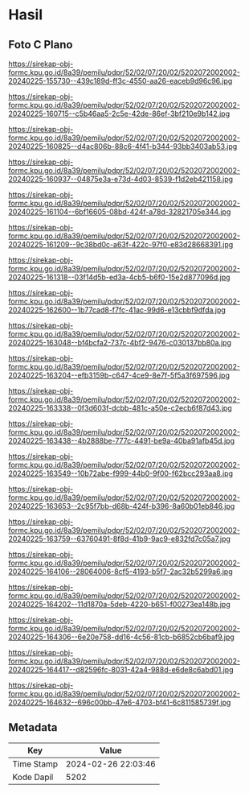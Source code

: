 # Hasil

## Foto C Plano

https://sirekap-obj-formc.kpu.go.id/8a39/pemilu/pdpr/52/02/07/20/02/5202072002002-20240225-155730--439c189d-ff3c-4550-aa26-eaceb9d96c96.jpg

https://sirekap-obj-formc.kpu.go.id/8a39/pemilu/pdpr/52/02/07/20/02/5202072002002-20240225-160715--c5b46aa5-2c5e-42de-86ef-3bf210e9b142.jpg

https://sirekap-obj-formc.kpu.go.id/8a39/pemilu/pdpr/52/02/07/20/02/5202072002002-20240225-160825--d4ac806b-88c6-4f41-b344-93bb3403ab53.jpg

https://sirekap-obj-formc.kpu.go.id/8a39/pemilu/pdpr/52/02/07/20/02/5202072002002-20240225-160937--04875e3a-e73d-4d03-8539-f1d2eb421158.jpg

https://sirekap-obj-formc.kpu.go.id/8a39/pemilu/pdpr/52/02/07/20/02/5202072002002-20240225-161104--6bf16605-08bd-424f-a78d-32821705e344.jpg

https://sirekap-obj-formc.kpu.go.id/8a39/pemilu/pdpr/52/02/07/20/02/5202072002002-20240225-161209--9c38bd0c-a63f-422c-97f0-e83d28668391.jpg

https://sirekap-obj-formc.kpu.go.id/8a39/pemilu/pdpr/52/02/07/20/02/5202072002002-20240225-161318--03f14d5b-ed3a-4cb5-b6f0-15e2d877096d.jpg

https://sirekap-obj-formc.kpu.go.id/8a39/pemilu/pdpr/52/02/07/20/02/5202072002002-20240225-162600--1b77cad8-f7fc-41ac-99d6-e13cbbf9dfda.jpg

https://sirekap-obj-formc.kpu.go.id/8a39/pemilu/pdpr/52/02/07/20/02/5202072002002-20240225-163048--bf4bcfa2-737c-4bf2-9476-c030137bb80a.jpg

https://sirekap-obj-formc.kpu.go.id/8a39/pemilu/pdpr/52/02/07/20/02/5202072002002-20240225-163204--efb3159b-c647-4ce9-8e7f-5f5a3f697596.jpg

https://sirekap-obj-formc.kpu.go.id/8a39/pemilu/pdpr/52/02/07/20/02/5202072002002-20240225-163338--0f3d603f-dcbb-481c-a50e-c2ecb6f87d43.jpg

https://sirekap-obj-formc.kpu.go.id/8a39/pemilu/pdpr/52/02/07/20/02/5202072002002-20240225-163438--4b2888be-777c-4491-be9a-40ba91afb45d.jpg

https://sirekap-obj-formc.kpu.go.id/8a39/pemilu/pdpr/52/02/07/20/02/5202072002002-20240225-163549--10b72abe-f999-44b0-9f00-f62bcc293aa8.jpg

https://sirekap-obj-formc.kpu.go.id/8a39/pemilu/pdpr/52/02/07/20/02/5202072002002-20240225-163653--2c95f7bb-d68b-424f-b396-8a60b01eb846.jpg

https://sirekap-obj-formc.kpu.go.id/8a39/pemilu/pdpr/52/02/07/20/02/5202072002002-20240225-163759--63760491-8f8d-41b9-9ac9-e832fd7c05a7.jpg

https://sirekap-obj-formc.kpu.go.id/8a39/pemilu/pdpr/52/02/07/20/02/5202072002002-20240225-164106--28064006-8cf5-4193-b5f7-2ac32b5299a6.jpg

https://sirekap-obj-formc.kpu.go.id/8a39/pemilu/pdpr/52/02/07/20/02/5202072002002-20240225-164202--11d1870a-5deb-4220-b651-f00273ea148b.jpg

https://sirekap-obj-formc.kpu.go.id/8a39/pemilu/pdpr/52/02/07/20/02/5202072002002-20240225-164306--6e20e758-dd16-4c56-81cb-b6852cb6baf9.jpg

https://sirekap-obj-formc.kpu.go.id/8a39/pemilu/pdpr/52/02/07/20/02/5202072002002-20240225-164417--d82596fc-8031-42a4-988d-e6de8c6abd01.jpg

https://sirekap-obj-formc.kpu.go.id/8a39/pemilu/pdpr/52/02/07/20/02/5202072002002-20240225-164632--696c00bb-47e6-4703-bf41-6c811585739f.jpg


## Metadata

| Key        | Value               |
| ---------- | ------------------- |
| Time Stamp | 2024-02-26 22:03:46 |
| Kode Dapil | 5202                |



